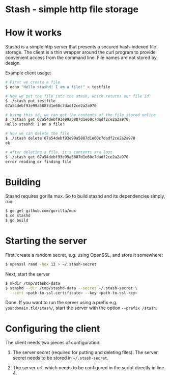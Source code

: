 # Stash - simple http file storage

# How it works

Stashd is a simple http server that presents a secured hash-indexed file storage.
The client is a thin wrapper around the curl program to provide convenient
access from the command line.
File names are not stored by design.

Example client usage:
```bash
# First we create a file
$ echo "Hello stashd! I am a file!" > testfile

# Now we put the file into the stash, which returns our file id
$ ./stash put testfile
67a54debf93e99a5887d1e60c7dadf2ce2a2a970

# Using this id, we can get the contents of the file stored online
$ ./stash get 67a54debf93e99a5887d1e60c7dadf2ce2a2a970
Hello stashd! I am a file!

# Now we can delete the file
$ ./stash delete 67a54debf93e99a5887d1e60c7dadf2ce2a2a970
ok

# After deleting a file, it's contents are lost
$ ./stash get 67a54debf93e99a5887d1e60c7dadf2ce2a2a970
error reading or finding file
```

# Building

Stashd requires gorilla mux. So to build stashd and its dependencies
simply, run:

```bash
$ go get github.com/gorilla/mux
$ cd stashd
$ go build
```


# Starting the server

First, create a random secret, e.g. using OpenSSL, and store it somewhere:
```bash
$ openssl rand -hex 12 > ~/.stash-secret
```

Next, start the server

```bash
$ mkdir /tmp/stashd-data
$ stashd --dir /tmp/stashd-data --secret ~/.stash-secret \
  --cert <path-to-ssl-certificate> --key <path-to-ssl-key>
```

Done. If you want to run the server using a prefix e.g.
`yourdomain.tld/stash/`, start the server with the option `--prefix /stash`.

# Configuring the client

The client needs two pieces of configuration:

1. The server secret (required for putting and deleting files). The server
   secret needs to be stored in `~/.stash-secret`.

2. The server url, which needs to be configured in the script directly in line 4.
